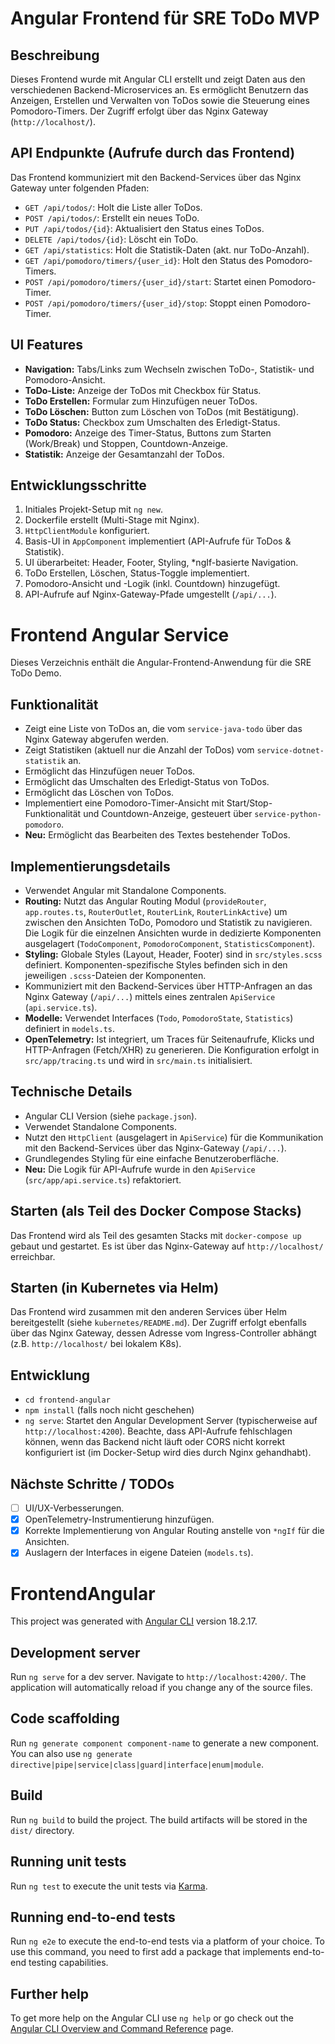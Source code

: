 # Angular Frontend für SRE ToDo MVP

## Beschreibung

Dieses Frontend wurde mit Angular CLI erstellt und zeigt Daten aus den verschiedenen Backend-Microservices an.
Es ermöglicht Benutzern das Anzeigen, Erstellen und Verwalten von ToDos sowie die Steuerung eines Pomodoro-Timers.
Der Zugriff erfolgt über das Nginx Gateway (`http://localhost/`).

## API Endpunkte (Aufrufe durch das Frontend)

Das Frontend kommuniziert mit den Backend-Services über das Nginx Gateway unter folgenden Pfaden:

-   `GET /api/todos/`: Holt die Liste aller ToDos.
-   `POST /api/todos/`: Erstellt ein neues ToDo.
-   `PUT /api/todos/{id}`: Aktualisiert den Status eines ToDos.
-   `DELETE /api/todos/{id}`: Löscht ein ToDo.
-   `GET /api/statistics`: Holt die Statistik-Daten (akt. nur ToDo-Anzahl).
-   `GET /api/pomodoro/timers/{user_id}`: Holt den Status des Pomodoro-Timers.
-   `POST /api/pomodoro/timers/{user_id}/start`: Startet einen Pomodoro-Timer.
-   `POST /api/pomodoro/timers/{user_id}/stop`: Stoppt einen Pomodoro-Timer.

## UI Features

-   **Navigation:** Tabs/Links zum Wechseln zwischen ToDo-, Statistik- und Pomodoro-Ansicht.
-   **ToDo-Liste:** Anzeige der ToDos mit Checkbox für Status.
-   **ToDo Erstellen:** Formular zum Hinzufügen neuer ToDos.
-   **ToDo Löschen:** Button zum Löschen von ToDos (mit Bestätigung).
-   **ToDo Status:** Checkbox zum Umschalten des Erledigt-Status.
-   **Pomodoro:** Anzeige des Timer-Status, Buttons zum Starten (Work/Break) und Stoppen, Countdown-Anzeige.
-   **Statistik:** Anzeige der Gesamtanzahl der ToDos.

## Entwicklungsschritte

1.  Initiales Projekt-Setup mit `ng new`.
2.  Dockerfile erstellt (Multi-Stage mit Nginx).
3.  `HttpClientModule` konfiguriert.
4.  Basis-UI in `AppComponent` implementiert (API-Aufrufe für ToDos & Statistik).
5.  UI überarbeitet: Header, Footer, Styling, *ngIf-basierte Navigation.
6.  ToDo Erstellen, Löschen, Status-Toggle implementiert.
7.  Pomodoro-Ansicht und -Logik (inkl. Countdown) hinzugefügt.
8.  API-Aufrufe auf Nginx-Gateway-Pfade umgestellt (`/api/...`).

# Frontend Angular Service

Dieses Verzeichnis enthält die Angular-Frontend-Anwendung für die SRE ToDo Demo.

## Funktionalität

-   Zeigt eine Liste von ToDos an, die vom `service-java-todo` über das Nginx Gateway abgerufen werden.
-   Zeigt Statistiken (aktuell nur die Anzahl der ToDos) vom `service-dotnet-statistik` an.
-   Ermöglicht das Hinzufügen neuer ToDos.
-   Ermöglicht das Umschalten des Erledigt-Status von ToDos.
-   Ermöglicht das Löschen von ToDos.
-   Implementiert eine Pomodoro-Timer-Ansicht mit Start/Stop-Funktionalität und Countdown-Anzeige, gesteuert über `service-python-pomodoro`.
-   **Neu:** Ermöglicht das Bearbeiten des Textes bestehender ToDos.

## Implementierungsdetails

-   Verwendet Angular mit Standalone Components.
-   **Routing:** Nutzt das Angular Routing Modul (`provideRouter`, `app.routes.ts`, `RouterOutlet`, `RouterLink`, `RouterLinkActive`) um zwischen den Ansichten ToDo, Pomodoro und Statistik zu navigieren. Die Logik für die einzelnen Ansichten wurde in dedizierte Komponenten ausgelagert (`TodoComponent`, `PomodoroComponent`, `StatisticsComponent`).
-   **Styling:** Globale Styles (Layout, Header, Footer) sind in `src/styles.scss` definiert. Komponenten-spezifische Styles befinden sich in den jeweiligen `.scss`-Dateien der Komponenten.
-   Kommuniziert mit den Backend-Services über HTTP-Anfragen an das Nginx Gateway (`/api/...`) mittels eines zentralen `ApiService` (`api.service.ts`).
-   **Modelle:** Verwendet Interfaces (`Todo`, `PomodoroState`, `Statistics`) definiert in `models.ts`.
-   **OpenTelemetry:** Ist integriert, um Traces für Seitenaufrufe, Klicks und HTTP-Anfragen (Fetch/XHR) zu generieren. Die Konfiguration erfolgt in `src/app/tracing.ts` und wird in `src/main.ts` initialisiert.

## Technische Details

-   Angular CLI Version (siehe `package.json`).
-   Verwendet Standalone Components.
-   Nutzt den `HttpClient` (ausgelagert in `ApiService`) für die Kommunikation mit den Backend-Services über das Nginx-Gateway (`/api/...`).
-   Grundlegendes Styling für eine einfache Benutzeroberfläche.
-   **Neu:** Die Logik für API-Aufrufe wurde in den `ApiService` (`src/app/api.service.ts`) refaktoriert.

## Starten (als Teil des Docker Compose Stacks)

Das Frontend wird als Teil des gesamten Stacks mit `docker-compose up` gebaut und gestartet. Es ist über das Nginx-Gateway auf `http://localhost/` erreichbar.

## Starten (in Kubernetes via Helm)

Das Frontend wird zusammen mit den anderen Services über Helm bereitgestellt (siehe `kubernetes/README.md`). Der Zugriff erfolgt ebenfalls über das Nginx Gateway, dessen Adresse vom Ingress-Controller abhängt (z.B. `http://localhost/` bei lokalem K8s).

## Entwicklung

-   `cd frontend-angular`
-   `npm install` (falls noch nicht geschehen)
-   `ng serve`: Startet den Angular Development Server (typischerweise auf `http://localhost:4200`). Beachte, dass API-Aufrufe fehlschlagen können, wenn das Backend nicht läuft oder CORS nicht korrekt konfiguriert ist (im Docker-Setup wird dies durch Nginx gehandhabt).

## Nächste Schritte / TODOs

-   [ ] UI/UX-Verbesserungen.
-   [x] OpenTelemetry-Instrumentierung hinzufügen.
-   [x] Korrekte Implementierung von Angular Routing anstelle von `*ngIf` für die Ansichten.
-   [x] Auslagern der Interfaces in eigene Dateien (`models.ts`).

# FrontendAngular

This project was generated with [Angular CLI](https://github.com/angular/angular-cli) version 18.2.17.

## Development server

Run `ng serve` for a dev server. Navigate to `http://localhost:4200/`. The application will automatically reload if you change any of the source files.

## Code scaffolding

Run `ng generate component component-name` to generate a new component. You can also use `ng generate directive|pipe|service|class|guard|interface|enum|module`.

## Build

Run `ng build` to build the project. The build artifacts will be stored in the `dist/` directory.

## Running unit tests

Run `ng test` to execute the unit tests via [Karma](https://karma-runner.github.io).

## Running end-to-end tests

Run `ng e2e` to execute the end-to-end tests via a platform of your choice. To use this command, you need to first add a package that implements end-to-end testing capabilities.

## Further help

To get more help on the Angular CLI use `ng help` or go check out the [Angular CLI Overview and Command Reference](https://angular.dev/tools/cli) page.
